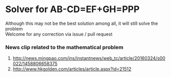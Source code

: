 # Solver for AB-CD=EF+GH=PPP
Although this may not be the best solution among all, it will still solve the problem<br>
Welcome for any correction via issue / pull request
### News clip related to the mathematical problem
1. http://news.mingpao.com/ins/instantnews/web_tc/article/20160324/s00022/1458806658375
2. http://www.hkgolden.com/articles/article.aspx?id=21512